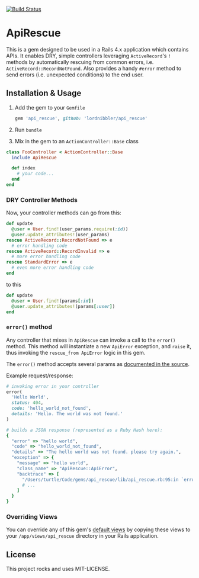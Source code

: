 [![Build Status](https://travis-ci.org/Lordnibbler/api_rescue.svg?branch=master)](https://travis-ci.org/Lordnibbler/api_rescue)

# ApiRescue

This is a gem designed to be used in a Rails 4.x application which contains APIs. It enables DRY, simple controllers leveraging `ActiveRecord`'s `!` methods by automatically rescuing from common errors, i.e. `ActiveRecord::RecordNotFound`.  Also provides a handy `#error` method to send errors (i.e. unexpected conditions) to the end user.

## Installation & Usage

1. Add the gem to your `Gemfile`

    ```ruby
    gem 'api_rescue', github: 'lordnibbler/api_rescue'
    ```

2. Run `bundle`
3. Mix in the gem to an `ActionController::Base` class
  ```ruby
  class FooController < ActionController::Base
    include ApiRescue

    def index
      # your code...
    end
  end
  ```

### DRY Controller Methods
Now, your controller methods can go from this:

  ```ruby
  def update
    @user = User.find!(user_params.require(:id))
    @user.update_attributes!(user_params)
  rescue ActiveRecord::RecordNotFound => e
    # error handling code
  rescue ActiveRecord::RecordInvalid => e
    # more error handling code
  rescue StandardError => e
    # even more error handling code
  end
  ```

  to this

  ```ruby
  def update
    @user = User.find!(params[:id])
    @user.update_attributes!(params[:user])
  end
  ```

### `error()` method

Any controller that mixes in `ApiRescue` can invoke a call to the `error()` method. This method will instantiate a new `ApiError` exception, and `raise` it, thus invoking the `rescue_from ApiError` logic in this gem.

The `error()` method accepts several params as [documented in the source](lib/api_rescue.rb).

Example request/response:

```ruby
# invoking error in your controller
error(
  'Hello World',
  status: 404,
  code: 'hello_world_not_found',
  details: 'Hello. The world was not found.'
)

# builds a JSON response (represented as a Ruby Hash here):
{
  "error" => "hello world",
  "code" => "hello_world_not_found",
  "details" => "The hello world was not found. please try again.",
  "exception" => {
    "message" => "hello world",
    "class_name" => "ApiRescue::ApiError",
    "backtrace" => [
      "/Users/turtle/Code/gems/api_rescue/lib/api_rescue.rb:95:in `error'",
      # ...
    ]
  }
}
```

### Overriding Views

You can override any of this gem's [default views](app/views/api_rescue) by copying these views to your `/app/views/api_rescue` directory in your Rails application.

## License
This project rocks and uses MIT-LICENSE.
